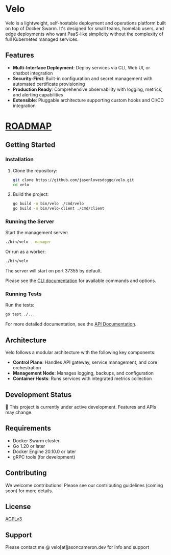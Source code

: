# Velo

Velo is a lightweight, self-hostable deployment and operations platform built on top of Docker Swarm. It's designed for small teams, homelab users, and edge deployments who want PaaS-like simplicity without the complexity of full Kubernetes managed services.

## Features

- **Multi-Interface Deployment**: Deploy services via CLI, Web UI, or chatbot integration
- **Security-First**: Built-in configuration and secret management with automated certificate provisioning
- **Production Ready**: Comprehensive observability with logging, metrics, and alerting capabilities
- **Extensible**: Pluggable architecture supporting custom hooks and CI/CD integration

# [ROADMAP](docs/roadmap.md)

## Getting Started

### Installation

1. Clone the repository:
   ```bash
   git clone https://github.com/jasonlovesdoggo/velo.git
   cd velo
   ```

2. Build the project:
   ```bash
   go build -o bin/velo ./cmd/velo
   go build -o bin/velo-client ./cmd/client
   ```

### Running the Server

Start the management server:

```bash
./bin/velo --manager
```

Or run as a worker:

```bash
./bin/velo
```

The server will start on port 37355 by default.

Please see the [CLI documentation](./cmd/cli/README.md) for available commands and options.


### Running Tests

Run the tests:

```bash
go test ./...
```

For more detailed documentation, see the [API Documentation](docs/api.md).

## Architecture

Velo follows a modular architecture with the following key components:

- **Control Plane**: Handles API gateway, service management, and core orchestration
- **Management Node**: Manages logging, backups, and configuration
- **Container Hosts**: Runs services with integrated metrics collection

## Development Status

🚧 This project is currently under active development. Features and APIs may change.

## Requirements

- Docker Swarm cluster
- Go 1.20 or later
- Docker Engine 20.10.0 or later
- gRPC tools (for development)

## Contributing

We welcome contributions! Please see our contributing guidelines (coming soon) for more details.

## License
[AGPLv3](LICENSE)

## Support

Please contact me @ velo[at]jasoncameron.dev for info and support
